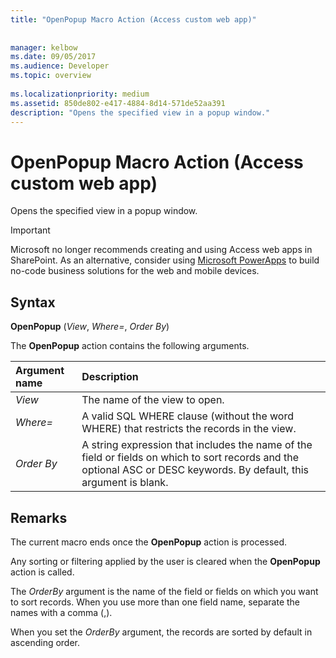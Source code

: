 ```yaml
---
title: "OpenPopup Macro Action (Access custom web app)"
 
 
manager: kelbow
ms.date: 09/05/2017
ms.audience: Developer
ms.topic: overview
  
ms.localizationpriority: medium
ms.assetid: 850de802-e417-4884-8d14-571de52aa391
description: "Opens the specified view in a popup window."
---
```


# OpenPopup Macro Action (Access custom web app)

Opens the specified view in a popup window.
  
> [!IMPORTANT]
> Microsoft no longer recommends creating and using Access web apps in SharePoint. As an alternative, consider using [Microsoft PowerApps](https://powerapps.microsoft.com/en-us/) to build no-code business solutions for the web and mobile devices. 
  
## Syntax

 **OpenPopup** (*View*, *Where=*, *Order By*) 
  
The **OpenPopup** action contains the following arguments. 
  
|**Argument name**|**Description**|
|:-----|:-----|
| *View*  <br/> |The name of the view to open.  <br/> |
| *Where=*  <br/> |A valid SQL WHERE clause (without the word WHERE) that restricts the records in the view.  <br/> |
| *Order By*  <br/> |A string expression that includes the name of the field or fields on which to sort records and the optional ASC or DESC keywords. By default, this argument is blank.  <br/> |
   
## Remarks

The current macro ends once the **OpenPopup** action is processed. 
  
Any sorting or filtering applied by the user is cleared when the **OpenPopup** action is called. 
  
The *OrderBy*  argument is the name of the field or fields on which you want to sort records. When you use more than one field name, separate the names with a comma (,). 
  
When you set the  *OrderBy*  argument, the records are sorted by default in ascending order. 
  

